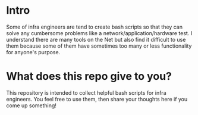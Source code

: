 # Intro
Some of infra engineers are tend to create bash scripts so that they can solve any cumbersome problems like a network/application/hardware test. I understand there are many tools on the Net but also find it difficult to use them because some of them have sometimes too many or less functionality for anyone's purpose.

# What does this repo give to you?
This repository is intended to collect helpful bash scripts for infra engineers. You feel free to use them, then share your thoughts here if you come up something!